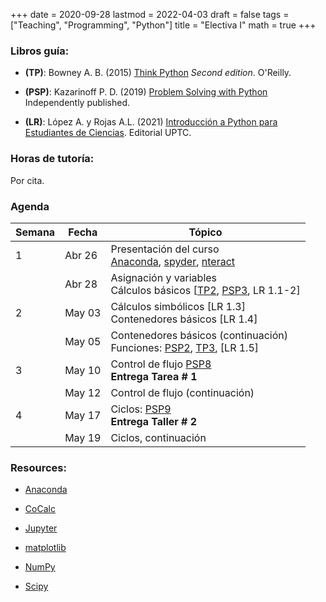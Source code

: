 +++
date      = 2020-09-28
lastmod   = 2022-04-03
draft     = false
tags      = ["Teaching", "Programming", "Python"]
title     = "Electiva I"
math      = true
+++

### Libros guía:


- **(TP)**: Bowney A. B. (2015) [Think Python](https://greenteapress.com/wp/think-python-2e/) *Second edition*. O'Reilly.

- **(PSP)**: Kazarinoff P. D. (2019) [Problem Solving with Python](https://problemsolvingwithpython.com) Independently published.

- **(LR)**: López A. y Rojas A.L. (2021) [Introducción a Python para Estudiantes de Ciencias](https://alexrojas.netlify.app/publication/prog/). Editorial UPTC.

### Horas de tutoría: 

Por cita.

### Agenda

Semana  | Fecha | Tópico
--- | --- | ---
1  | Abr 26 | Presentación del curso <br> [Anaconda](https://www.anaconda.com/products/individual), [spyder](https://www.spyder-ide.org), [nteract](https://nteract.io)
&nbsp; | Abr 28 | Asignación y variables <br> Cálculos básicos [[TP2](http://greenteapress.com/thinkpython2/html/thinkpython2003.html), [PSP3](https://problemsolvingwithpython.com/03-The-Python-REPL/03.00-Introduction/), LR 1.1-2]
2  | May 03 | Cálculos simbólicos [LR 1.3]<br> Contenedores básicos [LR 1.4]
&nbsp; | May 05 | Contenedores básicos (continuación) <br> Funciones: [PSP2](https://problemsolvingwithpython.com/07-Functions-and-Modules/07.00-Introduction/), [TP3](http://greenteapress.com/thinkpython2/html/thinkpython2004.html), [LR 1.5]
3  | May 10 | Control de flujo [PSP8](https://problemsolvingwithpython.com/08-If-Else-Try-Except/08.00-Introduction/)<br> **Entrega Tarea # 1**
&nbsp; | May 12 | Control de flujo (continuación)
4  | May 17 | Ciclos: [PSP9](https://problemsolvingwithpython.com/09-Loops/09.00-Introduction/)<br> **Entrega Taller # 2**
&nbsp; | May 19 | Ciclos, continuación 
<!--
5  | Feb 16 | Eliminación de ciclos
&nbsp; | Feb 18 | Eliminación de ciclos (continuación) 
6  | Feb 23 | Presentación de problemas
&nbsp; | Feb 25 | Presentación de problemas
7  | Mar 01 | **Entrega Taller # 4**
&nbsp; | Mar 02 | **Presentación proyecto**
&nbsp; | Mar 04 | Ejercicio: Regla 30
8  | Mar 09 | Algebra lineal con Numpy
&nbsp; | Mar 10 |**Entrega Taller # 5**
&nbsp; | Mar 11 | Polinomio con Numpy
9  | Mar 16 |  Manejo de datos  
&nbsp; | Mar 18 | Manejo de datos (continuación) 
10  | Mar 23 | Manejo de datos (continuación) 
&nbsp; | Mar 25 | Manejo de datos (continuación) 
&nbsp;  | <font color="red">Mar 30</font> | <font color="red">TBA</font>
11  | Abr 06 | Manejo de datos (continuación) 
&nbsp; | Abr 08 | Manejo de datos (continuación) 
12  | Abr 13 | Manejo de datos (continuación) 
&nbsp; | Abr 15 | Interpolación
13  | Abr 20 | Interpolación
&nbsp; | Abr 22 | Interpolación, mínimos cuadrados
14  | Abr 27 | **Avance proyecto**, Integración
&nbsp; | Abr 29 | SIR
15  | May 04 | SIR (continuación)
&nbsp; | May 06 | .
16  | May 11 | **Presentación proyecto**
&nbsp; | May 13 | **Presentación proyecto**
-->


<!-- [Matplotlib](https://problemsolvingwithpython.com/06-Plotting-with-Matplotlib/06.00-Introduction/) -->
### Resources:

  - [Anaconda](https://anaconda.org)

  - [CoCalc](https://cocalc.com)

  - [Jupyter](https://jupyter.org/)

  - [matplotlib](https://matplotlib.org/3.1.1/index.html)

  - [NumPy](https://www.numpy.org/)

  - [Scipy](https://www.scipy.org/)
